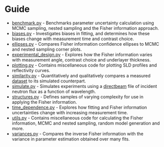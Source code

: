 # Guide
* [benchmark.py](/fisher-information/benchmark.py) - Benchmarks parameter uncertainty calculation using MCMC sampling, nested sampling and the Fisher information approach.
* [biases.py](/fisher-information/biases.py) - Investigates biases in fitting, and determines how these biases change with measurement time and contrast choice.
* [ellipses.py](/fisher-information/ellipses.py) - Compares Fisher information confidence ellipses to MCMC and nested sampling corner plots.
* [experimental_design.py](/fisher-information/experimental_design.py) - Explores how the Fisher information varies with measurement angle, contrast choice and underlayer thickness.
* [plotting.py](/fisher-information/plotting.py) - Contains miscellaneous code for plotting SLD profiles and reflectivity curves.
* [similarity.py](/fisher-information/similarity.py) - Quantitatively and qualitatively compares a measured [dataset](/fisher-information/data/QCS_sample) to its simulated counterpart.
* [simulate.py](/fisher-information/simulate.py) - Simulates experiments using a [directbeam](/fisher-information/data/directbeam) file of incident neutron flux as a function of wavelength.
* [structures.py](/fisher-information/structures.py) - Defines samples of varying complexity for use in applying the Fisher information.
* [time_dependence.py](/fisher-information/time_dependence.py) - Explores how fitting and Fisher information uncertainties change with increasing measurement time.
* [utils.py](/fisher-information/utils.py) - Contains miscellaneous code for calculating the Fisher information, MCMC and nested sampling, random model generation and more.
* [variances.py](/fisher-information/variances.py) - Compares the inverse Fisher information with the variance in parameter estimation obtained over many fits.
